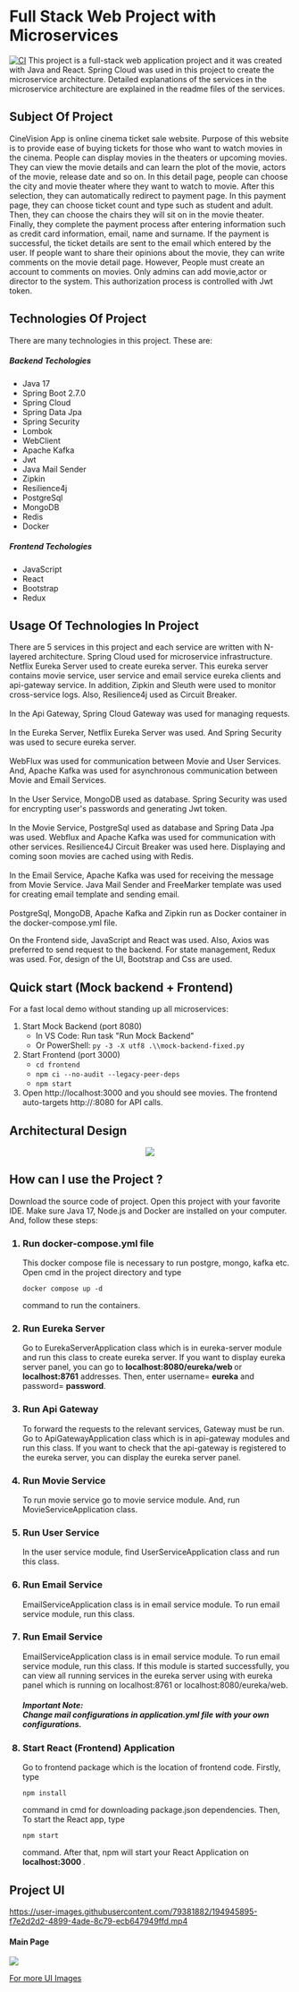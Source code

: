 # Full Stack Web Project with Microservices

[![CI](https://github.com/mihuyen/CineVisionMicroserviceProject/actions/workflows/ci.yml/badge.svg)](https://github.com/mihuyen/CineVisionMicroserviceProject/actions/workflows/ci.yml)
This project is a full-stack web application project
and it was created with Java and React. 
Spring Cloud was used in this project to create
the microservice architecture. Detailed explanations
of the services in the microservice architecture 
are explained in the readme files of the services.

## Subject Of Project
CineVision App is online cinema ticket sale website. Purpose of 
this website is to provide ease of buying tickets for those who 
want to watch movies in the cinema. People can display movies in the theaters or
upcoming movies. They can view the movie details and can learn the plot of the movie, 
actors of the movie, release date and so on. In this detail page, people can choose the city
and movie theater where they want to watch to movie. After this selection, they can automatically
redirect to payment page. In this payment page, they can choose ticket count and type such as 
student and adult. Then, they can choose the chairs they will sit on in the movie theater.
Finally, they complete the payment process after entering information
such as credit card information, email, name and surname.
If the payment is successful, the ticket details are sent to the email which entered by the user.
If people want to share their opinions about the movie, they can write comments on the movie detail page.
However, People must create an account to comments on movies. Only admins
can add movie,actor or director to the system. This authorization process is controlled
with Jwt token.

## Technologies Of Project
There are many technologies in this project. These are:
<h5> Backend Techologies </h5>
<ul>
    <li>Java 17</li>
    <li>Spring Boot 2.7.0 </li>
    <li>Spring Cloud</li>
    <li>Spring Data Jpa</li>
    <li>Spring Security</li>
    <li>Lombok</li>
    <li>WebClient</li>
    <li>Apache Kafka</li>
    <li>Jwt</li>
    <li>Java Mail Sender</li>
    <li>Zipkin</li>
    <li>Resilience4j</li>
    <li>PostgreSql</li>
    <li>MongoDB</li>
    <li>Redis</li>
    <li>Docker</li>
</ul>
<h5> Frontend Techologies </h5>
<ul>
    <li>JavaScript</li>
    <li>React</li>
    <li>Bootstrap</li>
    <li>Redux</li>
</ul>

## Usage Of Technologies In Project
There are 5 services in this project and each service 
are written with N-layered architecture. Spring Cloud
used for microservice infrastructure.
Netflix Eureka Server used to create eureka server. This 
eureka server contains movie service, user service and email service
eureka clients and api-gateway service. In addition,
Zipkin and Sleuth were used to monitor cross-service logs. Also,
Resilience4j used as Circuit Breaker.
<br>
<br>
In the Api Gateway, Spring Cloud Gateway was used for managing
requests.
<br>
<br>
In the Eureka Server, Netflix Eureka Server was used. And Spring
Security was used to secure eureka server.
<br>
<br>
WebFlux was used for communication between Movie and User Services.
And, Apache Kafka was used for asynchronous communication
between Movie and Email Services.
<br>
<br>
In the User Service, MongoDB used as database. Spring Security
was used for encrypting user's passwords and generating Jwt token.
<br>
<br>
In the Movie Service, PostgreSql used as database and Spring Data Jpa
was used. Webflux and Apache Kafka was used for communication with other services.
Resilience4J Circuit Breaker was used here. Displaying and coming soon movies
are cached using with Redis.
<br>
<br>
In the Email Service, Apache Kafka was used for receiving the 
message from Movie Service. Java Mail Sender and FreeMarker template 
was used for creating email template and sending email.
<br>
<br>
PostgreSql, MongoDB, Apache Kafka and Zipkin run as Docker container
in the docker-compose.yml file.

On the Frontend side, JavaScript and React was used. Also,
Axios was preferred to send request to the backend. For state management,
Redux was used. For, design of the UI, Bootstrap and Css are used.

## Quick start (Mock backend + Frontend)
For a fast local demo without standing up all microservices:

1) Start Mock Backend (port 8080)
    - In VS Code: Run task "Run Mock Backend"
    - Or PowerShell: `py -3 -X utf8 .\\mock-backend-fixed.py`
2) Start Frontend (port 3000)
    - `cd frontend`
    - `npm ci --no-audit --legacy-peer-deps`
    - `npm start`
3) Open http://localhost:3000 and you should see movies. The frontend auto-targets http://<your-hostname>:8080 for API calls.

## Architectural Design
<p align="center">
    <img src="architectural_design.jpeg" />
</p>

## How can I use the Project ?
Download the source code of project. Open this project with your 
favorite IDE. Make sure Java 17, Node.js and Docker are installed on
your computer. And, follow these steps:

<ol>
    <h3> <li>Run docker-compose.yml file</li> </h3>
<p>
This docker compose file is necessary to run postgre, mongo, 
kafka etc. Open cmd in the project directory and type

    docker compose up -d

command to run the containers.
</p>

 <h3> <li>Run Eureka Server</li> </h3>
<p>
    Go to EurekaServerApplication class which is in eureka-server module
and run this class to create eureka server. If you want to display
eureka server panel, you can go to <b>localhost:8080/eureka/web </b> or
<b>localhost:8761</b> addresses. Then, enter username= <b>eureka</b> and 
password= <b>password</b>.

</p>

 <h3> <li>Run Api Gateway</li> </h3>
<p>
   To forward the requests to the relevant services, Gateway must be 
run. Go to ApiGatewayApplication class which is in api-gateway modules
and run this class. If you want to check that the api-gateway is registered 
to the eureka server, you can display the eureka server panel.
</p>

 <h3> <li>Run Movie Service</li> </h3>
<p> 
To run movie service go to movie service module. And, run 
MovieServiceApplication class.
</p>

<h3> <li>Run User Service</li> </h3>
<p> 
In the user service module, find UserServiceApplication class and run this
class.
</p>

<h3> <li>Run Email Service</li> </h3>
<p> 
EmailServiceApplication class is in email service module. To run email service module,
run this class.
</p>

<h3> <li>Run Email Service</li> </h3>
<p> 
EmailServiceApplication class is in email service module. To run email service module,
run this class. If this module is started successfully, you can view 
all running services in the eureka server using with eureka panel which is
running on localhost:8761 or localhost:8080/eureka/web.
</p>
<h5>Important Note: <br>
Change mail configurations in application.yml file with your own configurations.
</h5>

<h3> <li>Start React (Frontend) Application</li> </h3>
<p> 
Go to frontend package which is the location of frontend code.
Firstly, type

    npm install

command in cmd for downloading package.json dependencies. Then, To start
the React app, type

    npm start

command. After that, npm will start your React Application
on <b> localhost:3000 </b>.

</p>


</ol>


## Project UI

https://user-images.githubusercontent.com/79381882/194945895-f7e2d2d2-4899-4ade-8c79-ecb647949ffd.mp4

<h4>Main Page</h4>

<img src="homa_page.jpg">

[For more UI Images](https://github.com/VonHumbolt/CineVisionMicroserviceProject/tree/main/frontend)
